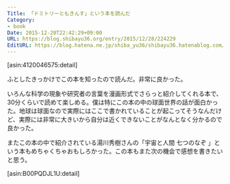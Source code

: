 ```yaml
---
Title: 「ドミトリーともきんす」という本を読んだ
Category:
- book
Date: 2015-12-28T22:42:29+09:00
URL: https://blog.shibayu36.org/entry/2015/12/28/224229
EditURL: https://blog.hatena.ne.jp/shiba_yu36/shibayu36.hatenablog.com/atom/entry/6653586347150496211
---
```


[asin:4120046575:detail]

ふとしたきっかけでこの本を知ったので読んだ。非常に良かった。

いろんな科学の現象や研究者の言葉を漫画形式でさらっと紹介してくれる本で、30分くらいで読めて楽しめる。僕は特にこの本の中の球面世界の話が面白かった。地球は球面なので実際にはここで書かれていることが起こってそうなんだけど、実際には非常に大きいから自分は近くできないことがなんとなく分かるので良かった。

またこの本の中で紹介されている湯川秀樹さんの「宇宙と人間 七つのなぞ 」という本もめちゃくちゃおもしろかった。この本もまた次の機会で感想を書きたいと思う。

[asin:B00PQDJL1U:detail]
